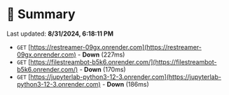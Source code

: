 # 📖 Summary
Last updated: **8/31/2024, 6:18:11 PM**

- `GET` [https://restreamer-09gx.onrender.com](https://restreamer-09gx.onrender.com) - **Down** (227ms)
- `GET` [https://filestreambot-b5k6.onrender.com/](https://filestreambot-b5k6.onrender.com/) - **Down** (170ms)
- `GET` [https://jupyterlab-python3-12-3.onrender.com](https://jupyterlab-python3-12-3.onrender.com) - **Down** (186ms)
